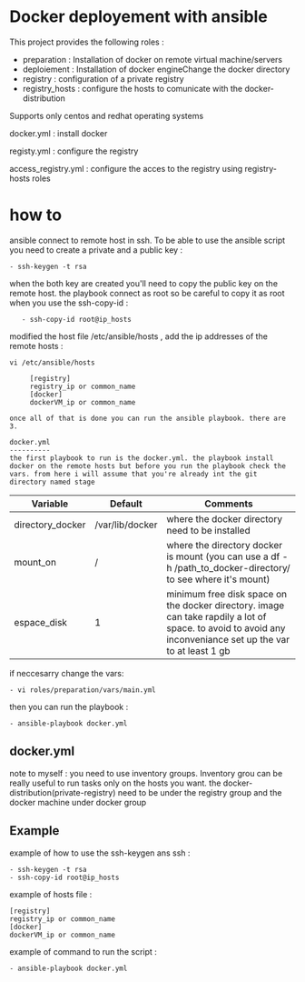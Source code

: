 Docker deployement with ansible
=================================

This project provides the following roles :

+ preparation : Installation of docker on remote virtual machine/servers
+ deploiement : Installation of docker engineChange the docker directory
+ registry : configuration of a private registry 
+ registry_hosts : configure the hosts to comunicate with the docker-distribution

Supports only centos and redhat operating systems

docker.yml : install docker

registy.yml : configure the registry

access_registry.yml : configure the acces to the registry using registry-hosts roles




how to
=========
ansible connect to remote host in ssh. To be able to use the ansible script you need to create a private and a public key :
       
    - ssh-keygen -t rsa 
 
when the both key are created you'll need to copy the public key on the remote host. the playbook connect as root so be careful to copy it as root when you use the ssh-copy-id :
 
       - ssh-copy-id root@ip_hosts

modified the host file /etc/ansible/hosts , add the ip addresses of the remote hosts :

    vi /etc/ansible/hosts

         [registry]
         registry_ip or common_name 
         [docker]
         dockerVM_ip or common_name
    
    once all of that is done you can run the ansible playbook. there are 3.
    
    docker.yml 
    ----------
    the first playbook to run is the docker.yml. the playbook install docker on the remote hosts but before you run the playbook check the vars. from here i will assume that you're already int the git directory named stage 
    
|  Variable | Default  |  Comments |  
|----------------------|----------------|-----------------------------------------------------------------|
| directory_docker | /var/lib/docker | where the docker directory need to be installed|
| mount_on  |    / |  where the directory docker is mount (you can use a df -h /path_to_docker-directory/ to see where it's mount)  |
| espace_disk |     1   |  minimum  free disk space on the docker directory. image can take rapdily a lot of space. to avoid to avoid any inconveniance set up the var to at least 1 gb  |

if neccesarry change the vars:

    - vi roles/preparation/vars/main.yml
    
then you can run the playbook :
    
    - ansible-playbook docker.yml

 docker.yml 
 ----------
    
   
    
    
    


    
    
note to myself : you need to use inventory groups. Inventory grou can be really useful to run tasks only on the hosts you want. the docker-distribution(private-registry) need to be under the registry group and the docker machine under docker group

Example 
----------------

 example of how to use the ssh-keygen ans ssh :

    - ssh-keygen -t rsa 
    - ssh-copy-id root@ip_hosts
    
 example of hosts file :
    
    [registry]
    registry_ip or common_name 
    [docker]
    dockerVM_ip or common_name 
    
 example of command to run the script :
 
    - ansible-playbook docker.yml
    

